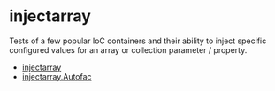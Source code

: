 # injectarray
Tests of a few popular IoC containers and their ability to inject specific configured values for an array or collection parameter / property.

* [injectarray](injectarray/README.md)
* [injectarray.Autofac](injectarray.Autofac/README.md)
